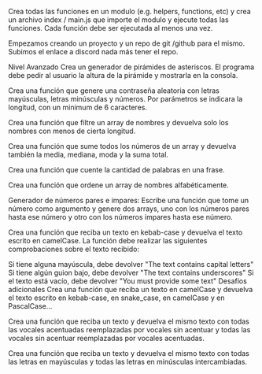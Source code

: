 Crea todas las funciones en un modulo (e.g. helpers, functions, etc) y crea un archivo index / main.js que importe el modulo y ejecute todas las funciones. Cada función debe ser ejecutada al menos una vez.

Empezamos creando un proyecto y un repo de git /github para el mismo. Subimos el enlace a discord nada más tener el repo.

Nivel Avanzado
Crea un generador de pirámides de asteriscos. El programa debe pedir al usuario la altura de la pirámide y mostrarla en la consola.

Crea una función que genere una contraseña aleatoria con letras mayúsculas, letras minúsculas y números. Por parámetros se indicara la longitud, con un minimum de 6 caracteres.

Crea una función que filtre un array de nombres y devuelva solo los nombres con menos de cierta longitud.

Crea una función que sume todos los números de un array y devuelva también la media, mediana, moda y la suma total.

Crea una función que cuente la cantidad de palabras en una frase.

Crea una función que ordene un array de nombres alfabéticamente.

Generador de números pares e impares: Escribe una función que tome un número como argumento y genere dos arrays, uno con los números pares hasta ese número y otro con los números impares hasta ese número.

Crea una función que reciba un texto en kebab-case y devuelva el texto escrito en camelCase. La función debe realizar las siguientes comprobaciones sobre el texto recibido:

Si tiene alguna mayúscula, debe devolver "The text contains capital letters"
Si tiene algún guion bajo, debe devolver "The text contains underscores"
Si el texto está vacío, debe devolver "You must provide some text"
Desafíos adicionales
Crea una función que reciba un texto en camelCase y devuelva el texto escrito en kebab-case, en snake_case, en camelCase y en PascalCase...

Crea una función que reciba un texto y devuelva el mismo texto con todas las vocales acentuadas reemplazadas por vocales sin acentuar y todas las vocales sin acentuar reemplazadas por vocales acentuadas.

Crea una función que reciba un texto y devuelva el mismo texto con todas las letras en mayúsculas y todas las letras en minúsculas intercambiadas.
